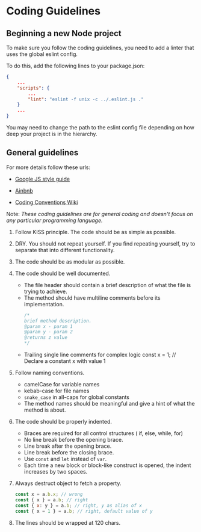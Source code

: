 # Coding Guidelines
## Beginning a new Node project
To make sure you follow the coding guidelines, you need to add a linter that uses the global eslint config.

To do this, add the following lines to your package.json:

```json
{
    ...
    "scripts": {
        ...
        "lint": "eslint -f unix -c ../.eslint.js ."
    }
    ...
}
```

You may need to change the path to the eslint config file depending on how deep your project is in the hierarchy.

## General guidelines
For more details follow these urls:

* [Google JS style guide](https://google.github.io/styleguide/jsguide.html)

* [Ainbnb](https://github.com/airbnb/javascript)

* [Coding Conventions Wiki](https://en.wikipedia.org/wiki/Coding_conventions)

Note: _These coding guidelines are for general coding and doesn't focus on any particular programming language._

1. Follow KISS principle. The code should be as simple as possible.
2. DRY. You should not repeat yourself. If you find repeating yourself, try to separate that into different functionality.
3. The code should be as modular as possible.
4. The code should be well documented.
    - The file header should contain a brief description of what the file is trying to achieve.
    - The method should have multiline comments before its implementation.
      ```javascript
      /*
      brief method description.
      @param x - param 1
      @param y - param 2
      @returns z value
      */
      ```
    - Trailing single line comments for complex logic
    const x = 1; // Declare a constant x with value 1
5. Follow naming conventions.
    - camelCase for variable names
    - kebab-case for file names
    - `snake_case` in all-caps for global constants
    - The method names should be meaningful and give a hint of what the method is about.
6. The code should be properly indented.
    - Braces are required for all control structures ( if, else, while, for)
    - No line break before the opening brace.
    - Line break after the opening brace.
    - Line break before the closing brace.
    - Use `const` and `let` instead of `var`.
    - Each time a new block or block-like construct is opened, the indent increases by two spaces.
7. Always destruct object to fetch a property.

    ```javascript
    const x = a.b.x; // wrong
    const { x } = a.b; // right
    const { x: y } = a.b; // right, y as alias of x
    const { x = 1 } = a.b; // right, default value of y
    ```
8. The lines should be wrapped at 120 chars.
